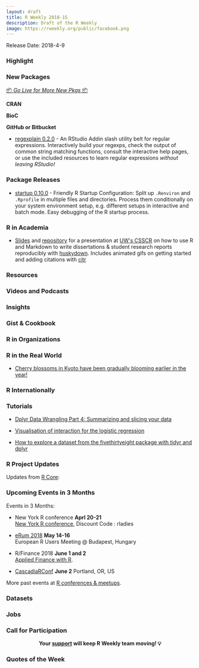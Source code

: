 ```yaml
---
layout: draft
title: R Weekly 2018-15
description: Draft of the R Weekly
image: https://rweekly.org/public/facebook.png
---
```


Release Date: 2018-4-9

###  Highlight



###  New Packages

<p class="added-hostname"><a href="https://rweekly.org/live" target="_blank" class="externalLink">📦 <i>Go Live for More New Pkgs</i> 📦</a></p>

**CRAN**


**BioC**


**GitHub or Bitbucket**

* [regexplain 0.2.0](https://github.com/gadenbuie/regexplain/#readme) - An RStudio Addin slash utility belt for regular expressions. Interactively build your regexps, check the output of common string matching functions, consult the interactive help pages, or use the included resources to learn regular expressions *without leaving RStudio!*


### Package Releases

* [startup 0.10.0](https://cran.r-project.org/package=startup) - Friendly R Startup Configuration:  Split up `.Renviron` and `.Rprofile` in multiple files and directories. Process them conditionally on your system environment setup, e.g. different setups in interactive and batch mode. Easy debugging of the R startup process.


###  R in Academia

* [Slides](https://rawgit.com/benmarwick/CSSCR-2018-R-Markdown-for-Research-Students/master/uw-csscr-huskydown-slides.html#1) and [repository](https://github.com/benmarwick/CSSCR-2018-R-Markdown-for-Research-Students) for a presentation at [UW's CSSCR](http://julius.csscr.washington.edu/) on how to use R and Markdown to write dissertations & student research reports reproducibly with [huskydown](https://github.com/benmarwick/huskydown/). Includes animated gifs on getting started and adding citations with [citr](https://github.com/crsh/citr)




###  Resources


###  Videos and Podcasts




### Insights



### Gist & Cookbook




###  R in Organizations



### R in the Real World

+ [Cherry blossoms in Kyoto have been gradually blooming earlier in the year!](https://ryo-n7.github.io/2018-04-02-sakura-surprise/)



### R Internationally



###  Tutorials

+ [Dplyr Data Wrangling Part 4: Summarizing and slicing your data](https://suzan.rbind.io/2018/04/dplyr-tutorial-4/)

+ [Visualisation of interaction for the logistic regression](http://data-se.netlify.com/2018/04/02/visualisation-of-interaction-for-logistic-regression/)

+ [How to explore a dataset from the fivethirtyeight package with tidyr and dplyr](http://www.storybench.org/how-to-explore-a-dataset-from-the-fivethirtyeight-package-in-r/)

<!--<div class="post-more-begin"></div><div class="post-more-end"></div>-->

###  R Project Updates

Updates from [R Core](http://developer.r-project.org/blosxom.cgi/R-devel/NEWS):




###  Upcoming Events in 3 Months

Events in 3 Months:

+ New York R conference **Aprl 20-21** <br />
[New York R conference](https://www.rstats.nyc/), Discount Code : rladies

+ [eRum 2018](http://2018.erum.io) **May 14-16** <br />
European R Users Meeting @ Budapest, Hungary

+ R/Finance 2018 **June 1 and 2** <br />
[Applied Finance with R](http://www.rinfinance.com).

+ [CascadiaRConf](https://cascadiarconf.com/) **June 2**
Portland, OR, US

<!--
+ [7eme Rencontres R](https://r2018-rennes.sciencesconf.org/)  **July 5 & 6** <br />
Rennes - Agrocampus

+ [useR! 2018](https://user2018.r-project.org/) **July 10** <br />
The annual useR! conference is the main meeting of the international R user and developer community.

+ [LatinR 2018](http://latin-r.com/) **Sept 4-5** <br />
Buenos Aires, Argentina. -->

More past events at [R conferences & meetups](https://conf.rweekly.org).

### Datasets




### Jobs




###  Call for Participation


<p class="hide-support added-hostname support-rweekly" style="text-align: center;font-weight: bold;">Your <a class="non-visited externalLink" href="https://www.patreon.com/rweekly" onclick="pas(this)">support</a> will keep R Weekly team moving! 💡</p>

###  Quotes of the Week
